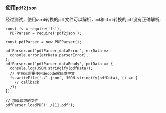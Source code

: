 ### 使用`pdf2json`
经过测试，使用`word`转换的`pdf`文件可以解析，`md`和`html`转换的`pdf`没有正确解析;
```js{4}
const fs = require('fs'),
  PDFParser = require('pdf2json');

const pdfParser = new PDFParser();

pdfParser.on('pdfParser_dataError', errData =>
  console.error(errData.parserError),
);
pdfParser.on('pdfParser_dataReady', pdfData => {
  console.log(JSON.stringify(pdfData));
  // 字符串需要使用decode解码成中文
  fs.writeFile('./1.json', JSON.stringify(pdfData), () => {
    // callback
  });
});

// 加载读取的文件
pdfParser.loadPDF('./111.pdf');
```
